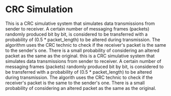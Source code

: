 # CRC Simulation
This is a CRC simulative system that simulates data transmissions from sender to receiver. A certain number of messaging frames (packets) randomly produced bit by bit, is considered to be transferred with a probability of (0.5 * packet_length) to be altered during transmission. The algorithm uses the CRC technic to check if the receiver's packet is the same to the sender's one. There is a small probability of considering an altered packet as the same as the original. this is a CRC simulative system that simulates data transmissions from sender to receiver. A certain number of messaging frames (packets) randomly produced bit by bit, is considered to be transferred with a probability of (0.5 * packet_length) to be altered during transmission. The algorith uses the CRC technic to check if the receiver's packet is the same to the sender's one. There is a small probability of considering an altered packet as the same as the original.

